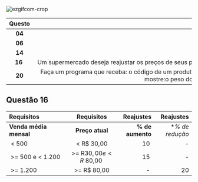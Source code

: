 ![ezgifcom-crop](https://user-images.githubusercontent.com/125037138/224165063-0c500cd0-c902-426c-987e-c99c45b1a779.jpg) 

Questo| Enunciado 
 :---------:|:------:
**04** | Faça um programa que receba três números e mostre-os em ordem crescente.
**06** | Faça um programa que receba um número inteiro é verifique se esse número é par ou ímpar.
**14** | Faça um programa que receba o salário de um funcionário, calcule e mostre o novo salário desse funcionário, acrescido de bonificação e de auxílio-escola.
**16** | Um supermercado deseja reajustar os preços de seus produtos usando o seguinte critério: o produto poderá ter seu preço aumentado ou diminuído. Para alterar o preço o produto deve preencher pelo menos um dos requisitos a seguir. Faça um programa que receba o preço atual e a venda mensal média do produto, calcule e mostre o novo preço.
**20** | Faça um programa que receba: o código de um produto comprado, supondo que a digitação do código do produto seja sempre válida, ou seja, um número inteiro entre 1 e 10; o peso do produto em quilos; o código do país de origem, supondo que a digitação do código do país seja sempre válida, ou seja, um número inteiro entre 1 e 3. Calcule e mostre:o peso do produto convertido em gramas; o preço total do produto comprado; o valor do imposto, sabendo-se que o imposto é cobrado sobre o preço total do produto comprado e que depende do país de origem: o valor total, preço total do produto mais imposto.


## Questão 16
Requisitos | Requisitos | Reajustes | Reajustes
:-------- | :------: | -------: | -------:
 **Venda média mensal**    | **Preço atual**    | **% de aumento**    | **% de redução*
 | < 500 | < R$ 30,00 | 10 | - 
 | >= 500 e < 1.200 | >= R$ 30,00 e < R$ 80,00 | 15 | - 
 | >= 1.200 | >= R$ 80,00 | - | 20
